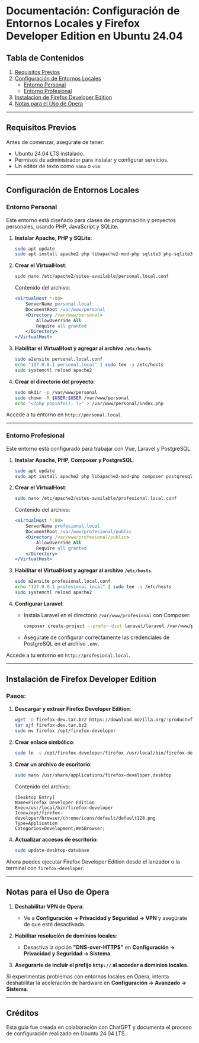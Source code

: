 
# Documentación: Configuración de Entornos Locales y Firefox Developer Edition en Ubuntu 24.04

## Tabla de Contenidos
1. [Requisitos Previos](#requisitos-previos)
2. [Configuración de Entornos Locales](#configuración-de-entornos-locales)
   - [Entorno Personal](#entorno-personal)
   - [Entorno Profesional](#entorno-profesional)
3. [Instalación de Firefox Developer Edition](#instalación-de-firefox-developer-edition)
4. [Notas para el Uso de Opera](#notas-para-el-uso-de-opera)

---

## Requisitos Previos
Antes de comenzar, asegúrate de tener:
- Ubuntu 24.04 LTS instalado.
- Permisos de administrador para instalar y configurar servicios.
- Un editor de texto como `nano` o `vim`.

---

## Configuración de Entornos Locales

### Entorno Personal
Este entorno está diseñado para clases de programación y proyectos personales, usando PHP, JavaScript y SQLite.

1. **Instalar Apache, PHP y SQLite**:
   ```bash
   sudo apt update
   sudo apt install apache2 php libapache2-mod-php sqlite3 php-sqlite3
   ```

2. **Crear el VirtualHost**:
   ```bash
   sudo nano /etc/apache2/sites-available/personal.local.conf
   ```
   Contenido del archivo:
   ```apache
   <VirtualHost *:80>
       ServerName personal.local
       DocumentRoot /var/www/personal
       <Directory /var/www/personal>
           AllowOverride All
           Require all granted
       </Directory>
   </VirtualHost>
   ```

3. **Habilitar el VirtualHost y agregar al archivo `/etc/hosts`**:
   ```bash
   sudo a2ensite personal.local.conf
   echo "127.0.0.1 personal.local" | sudo tee -a /etc/hosts
   sudo systemctl reload apache2
   ```

4. **Crear el directorio del proyecto**:
   ```bash
   sudo mkdir -p /var/www/personal
   sudo chown -R $USER:$USER /var/www/personal
   echo "<?php phpinfo(); ?>" > /var/www/personal/index.php
   ```

Accede a tu entorno en `http://personal.local`.

---

### Entorno Profesional
Este entorno está configurado para trabajar con Vue, Laravel y PostgreSQL.

1. **Instalar Apache, PHP, Composer y PostgreSQL**:
   ```bash
   sudo apt update
   sudo apt install apache2 php libapache2-mod-php composer postgresql php-pgsql
   ```

2. **Crear el VirtualHost**:
   ```bash
   sudo nano /etc/apache2/sites-available/profesional.local.conf
   ```
   Contenido del archivo:
   ```apache
   <VirtualHost *:80>
       ServerName profesional.local
       DocumentRoot /var/www/profesional/public
       <Directory /var/www/profesional/public>
           AllowOverride All
           Require all granted
       </Directory>
   </VirtualHost>
   ```

3. **Habilitar el VirtualHost y agregar al archivo `/etc/hosts`**:
   ```bash
   sudo a2ensite profesional.local.conf
   echo "127.0.0.1 profesional.local" | sudo tee -a /etc/hosts
   sudo systemctl reload apache2
   ```

4. **Configurar Laravel**:
   - Instala Laravel en el directorio `/var/www/profesional` con Composer:
     ```bash
     composer create-project --prefer-dist laravel/laravel /var/www/profesional
     ```
   - Asegúrate de configurar correctamente las credenciales de PostgreSQL en el archivo `.env`.

Accede a tu entorno en `http://profesional.local`.

---

## Instalación de Firefox Developer Edition

### Pasos:
1. **Descargar y extraer Firefox Developer Edition**:
   ```bash
   wget -O firefox-dev.tar.bz2 https://download.mozilla.org/?product=firefox-devedition-latest-ssl&os=linux64&lang=en-US
   tar xjf firefox-dev.tar.bz2
   sudo mv firefox /opt/firefox-developer
   ```

2. **Crear enlace simbólico**:
   ```bash
   sudo ln -s /opt/firefox-developer/firefox /usr/local/bin/firefox-developer
   ```

3. **Crear un archivo de escritorio**:
   ```bash
   sudo nano /usr/share/applications/firefox-developer.desktop
   ```
   Contenido del archivo:
   ```plaintext
   [Desktop Entry]
   Name=Firefox Developer Edition
   Exec=/usr/local/bin/firefox-developer
   Icon=/opt/firefox-developer/browser/chrome/icons/default/default128.png
   Type=Application
   Categories=Development;WebBrowser;
   ```

4. **Actualizar accesos de escritorio**:
   ```bash
   sudo update-desktop-database
   ```

Ahora puedes ejecutar Firefox Developer Edition desde el lanzador o la terminal con `firefox-developer`.

---

## Notas para el Uso de Opera

1. **Deshabilitar VPN de Opera**:
   - Ve a **Configuración → Privacidad y Seguridad → VPN** y asegúrate de que esté desactivada.

2. **Habilitar resolución de dominios locales**:
   - Desactiva la opción **"DNS-over-HTTPS"** en **Configuración → Privacidad y Seguridad → Sistema**.

3. **Asegurarte de incluir el prefijo `http://` al acceder a dominios locales.**

Si experimentas problemas con entornos locales en Opera, intenta deshabilitar la aceleración de hardware en **Configuración → Avanzado → Sistema**.

---

## Créditos
Esta guía fue creada en colaboración con ChatGPT y documenta el proceso de configuración realizado en Ubuntu 24.04 LTS.
